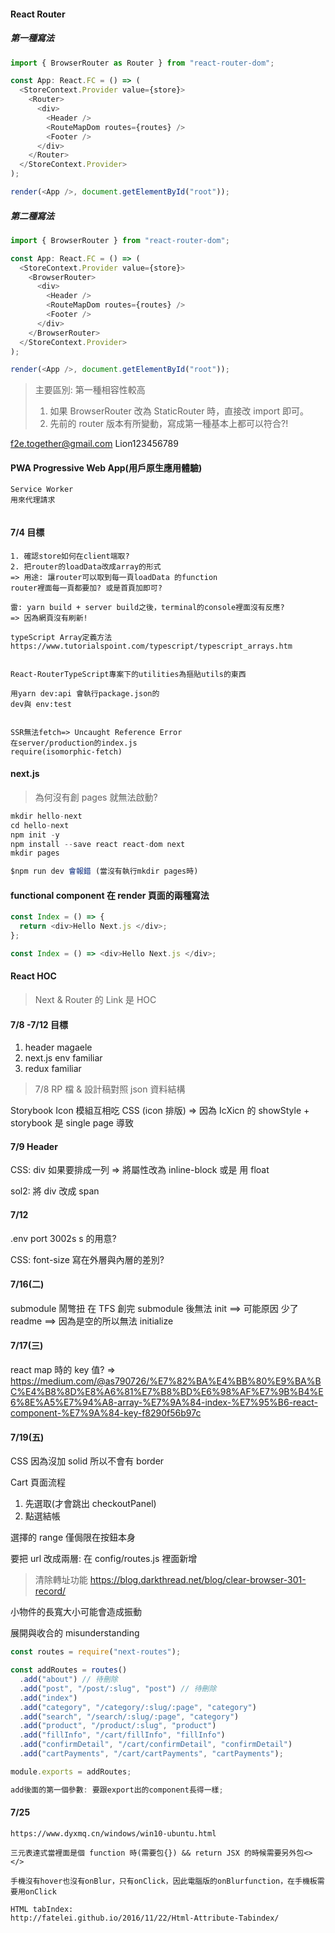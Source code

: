 #### React Router

##### 第一種寫法

```javascript
import { BrowserRouter as Router } from "react-router-dom";

const App: React.FC = () => (
  <StoreContext.Provider value={store}>
    <Router>
      <div>
        <Header />
        <RouteMapDom routes={routes} />
        <Footer />
      </div>
    </Router>
  </StoreContext.Provider>
);

render(<App />, document.getElementById("root"));
```

##### 第二種寫法

```javascript
import { BrowserRouter } from "react-router-dom";

const App: React.FC = () => (
  <StoreContext.Provider value={store}>
    <BrowserRouter>
      <div>
        <Header />
        <RouteMapDom routes={routes} />
        <Footer />
      </div>
    </BrowserRouter>
  </StoreContext.Provider>
);

render(<App />, document.getElementById("root"));
```

> 主要區別: 第一種相容性較高<br>
>
> 1. 如果 BrowserRouter 改為 StaticRouter 時，直接改 import 即可。<br>
> 2. 先前的 router 版本有所變動，寫成第一種基本上都可以符合?!

f2e.together@gmail.com
Lion123456789

#### PWA Progressive Web App(用戶原生應用體驗)

```
Service Worker
用來代理請求


```

#### 7/4 目標

```
1. 確認store如何在client端取?
2. 把router的loadData改成array的形式
=> 用途: 讓router可以取到每一頁loadData 的function
router裡面每一頁都要加? 或是首頁加即可?

雷: yarn build + server build之後，terminal的console裡面沒有反應?
=> 因為網頁沒有刷新!

typeScript Array定義方法
https://www.tutorialspoint.com/typescript/typescript_arrays.htm


React-RouterTypeScript專案下的utilities為摳貼utils的東西

```

```
用yarn dev:api 會執行package.json的
dev與 env:test


SSR無法fetch=> Uncaught Reference Error
在server/production的index.js
require(isomorphic-fetch)

```

#### next.js

> 為何沒有創 pages 就無法啟動?

```javascript
mkdir hello-next
cd hello-next
npm init -y
npm install --save react react-dom next
mkdir pages

$npm run dev 會報錯 (當沒有執行mkdir pages時)

```

#### functional component 在 render 頁面的兩種寫法

```javascript
const Index = () => {
  return <div>Hello Next.js </div>;
};

const Index = () => <div>Hello Next.js </div>;
```

#### React HOC

> Next & Router 的 Link 是 HOC

#### 7/8 -7/12 目標

1. header magaele
2. next.js env familiar
3. redux familiar

> 7/8 RP 檔 & 設計稿對照
> json 資料結構

Storybook Icon 模組互相吃 CSS (icon 排版)
=> 因為 IcXicn 的 showStyle + storybook 是 single page 導致

#### 7/9 Header

CSS:
div 如果要排成一列 => 將屬性改為 inline-block
或是 用 float

sol2: 將 div 改成 span

#### 7/12

.env port 3002s s 的用意?

CSS:
font-size 寫在外層與內層的差別?

#### 7/16(二)

submodule 鬧彆扭
在 TFS 創完 submodule 後無法 init
==> 可能原因
少了 readme
==> 因為是空的所以無法 initialize

#### 7/17(三)

react map 時的 key 值?
=> https://medium.com/@as790726/%E7%82%BA%E4%BB%80%E9%BA%BC%E4%B8%8D%E8%A6%81%E7%B8%BD%E6%98%AF%E7%9B%B4%E6%8E%A5%E7%94%A8-array-%E7%9A%84-index-%E7%95%B6-react-component-%E7%9A%84-key-f8290f56b97c

#### 7/19(五)

CSS
因為沒加 solid 所以不會有 border

Cart 頁面流程

1. 先選取(才會跳出 checkoutPanel)
2. 點選結帳

選擇的 range 僅侷限在按鈕本身

要把 url 改成兩層: 在 config/routes.js 裡面新增

> 清除轉址功能
> https://blog.darkthread.net/blog/clear-browser-301-record/

小物件的長寬大小可能會造成振動

展開與收合的 misunderstanding

```javascript
const routes = require("next-routes");

const addRoutes = routes()
  .add("about") // 待刪除
  .add("post", "/post/:slug", "post") // 待刪除
  .add("index")
  .add("category", "/category/:slug/:page", "category")
  .add("search", "/search/:slug/:page", "category")
  .add("product", "/product/:slug", "product")
  .add("fillInfo", "/cart/fillInfo", "fillInfo")
  .add("confirmDetail", "/cart/confirmDetail", "confirmDetail")
  .add("cartPayments", "/cart/cartPayments", "cartPayments");

module.exports = addRoutes;

add後面的第一個參數: 要跟export出的component長得一樣;
```

#### 7/25

```windows 10 上安裝 Ubuntu 系統
https://www.dyxmq.cn/windows/win10-ubuntu.html

三元表達式當裡面是個 function 時(需要包{}) && return JSX 的時候需要另外包<> </>

手機沒有hover也沒有onBlur，只有onClick，因此電腦版的onBlurfunction，在手機板需要用onClick

HTML tabIndex:
http://fatelei.github.io/2016/11/22/Html-Attribute-Tabindex/

```


